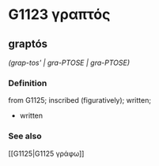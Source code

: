 # G1123 γραπτός

## graptós

_(grap-tos' | gra-PTOSE | gra-PTOSE)_

### Definition

from G1125; inscribed (figuratively); written; 

- written

### See also

[[G1125|G1125 γράφω]]

